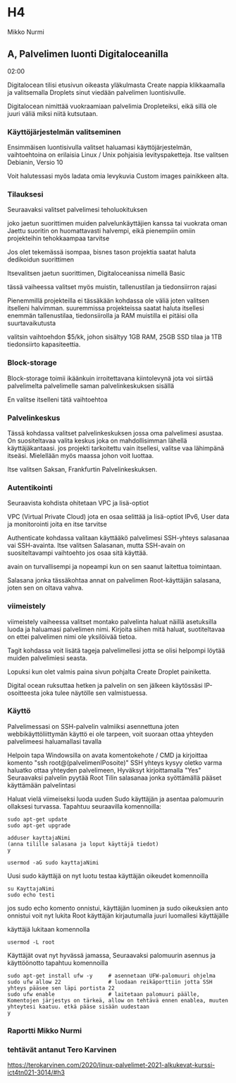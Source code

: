 # H4

Mikko Nurmi

## A, Palvelimen luonti Digitaloceanilla

02:00

Digitalocean tilisi etusivun oikeasta yläkulmasta Create nappia klikkaamalla ja valitsemalla Droplets sinut viedään palvelimen luontisivulle.

Digitalocean nimittää vuokraamiaan palvelimia Dropleteiksi, eikä sillä ole juuri väliä miksi niitä kutsutaan.


### Käyttöjärjestelmän valitseminen

Ensimmäisen luontisivulla valitset haluamasi käyttöjärjestelmän, vaihtoehtoina on erilaisia Linux / Unix pohjaisia levityspaketteja.
Itse valitsen Debianin, Versio 10

Voit halutessasi myös ladata omia levykuvia Custom images painikkeen alta.


### Tilauksesi

Seuraavaksi valitset palvelimesi teholuokituksen

joko jaetun suorittimen muiden palvelunkäyttäjien kanssa tai vuokrata oman
Jaettu suoritin on huomattavasti halvempi, eikä pienempiin omiin projekteihin tehokkaampaa tarvitse

Jos olet tekemässä isompaa, bisnes tason projektia saatat haluta dedikoidun suorittimen

Itsevalitsen jaetun suorittimen, Digitaloceanissa nimellä Basic

tässä vaiheessa valitset myös muistin, tallenustilan ja tiedonsiirron rajasi

Pienemmillä projekteilla ei tässäkään kohdassa ole väliä joten valitsen itselleni halvimman.
suuremmissa projekteissa saatat haluta itsellesi enemmän tallenustilaa, tiedonsiirolla ja RAM muistilla ei pitäisi olla suurtavaikutusta

valitsin vaihtoehdon $5/kk, johon sisältyy 1GB RAM, 25GB SSD tilaa ja 1TB tiedonsiirto kapasiteettia.


### Block-storage

Block-storage toimii ikäänkuin irroitettavana kiintolevynä jota voi siirtää palvelimelta palvelimelle saman palvelinkeskuksen sisällä

En valitse itselleni tätä vaihtoehtoa


### Palvelinkeskus

Tässä kohdassa valitset palvelinkeskuksen jossa oma palvelimesi asustaa.
On suositeltavaa valita keskus joka on mahdollisimman lähellä käyttäjäkantaasi. jos projekti tarkoitettu vain itsellesi, valitse vaa lähimpänä itseäsi. Mielellään myös maassa johon voit luottaa.

Itse valitsen Saksan, Frankfurtin Palvelinkeskuksen.


### Autentikointi

Seuraavista kohdista ohitetaan VPC ja lisä-optiot

VPC (Virtual Private Cloud) jota en osaa selittää ja lisä-optiot IPv6, User data ja monitorointi
joita en itse tarvitse

Authenticate kohdassa valitaan käyttääkö palvelimesi SSH-yhteys salasanaa vai SSH-avainta.
Itse valitsen Salasanan, mutta SSH-avain on suositeltavampi vaihtoehto jos osaa sitä käyttää.

avain on turvallisempi ja nopeampi kun on sen saanut laitettua toimintaan.

Salasana jonka tässäkohtaa annat on palvelimen Root-käyttäjän salasana, joten sen on oltava vahva.


### viimeistely

viimeistely vaiheessa valitset montako palvelinta haluat näillä asetuksilla luoda ja haluamasi palvelimen nimi. Kirjoita siihen mitä haluat, suotiteltavaa on ettei palvelimen nimi ole yksilöivää tietoa.

Tagit kohdassa voit lisätä tageja palvelimellesi jotta se olisi helpompi löytää muiden palvelimiesi seasta.

Lopuksi kun olet valmis paina sivun pohjalta Create Droplet painiketta.

Digital ocean ruksuttaa hetken ja palvelin on sen jälkeen käytössäsi IP-osoitteesta joka tulee näytölle sen valmistuessa.


### Käyttö

Palvelimessasi on SSH-palvelin valmiiksi asennettuna joten webbikäyttöliittymän käyttö ei ole tarpeen, voit suoraan ottaa yhteyden palvelimeesi haluamallasi tavalla

Helpoin tapa Windowsilla on avata komentokehote / CMD ja kirjoittaa komento "ssh root@(palvelimenIPosoite)"
SSH yhteys kysyy oletko varma haluatko ottaa yhteyden palvelimeen, Hyväksyt kirjoittamalla "Yes"
Seuraavaksi palvelin pyytää Root Tilin salasanaa jonka syöttämällä pääset käyttämään palvelintasi

Haluat vielä viimeiseksi luoda uuden Sudo käyttäjän ja asentaa palomuurin ollaksesi turvassa.
Tapahtuu seuraavilla komennoilla:

    sudo apt-get update
    sudo apt-get upgrade

    adduser kayttajaNimi
    (anna tilille salasana ja loput käyttäjä tiedot)
    y

    usermod -aG sudo kayttajaNimi

Uusi sudo käyttäjä on nyt luotu
testaa käyttäjän oikeudet komennoilla

    su KayttajaNimi
    sudo echo testi

jos sudo echo komento onnistui, käyttäjän luominen ja sudo oikeuksien anto onnistui
voit nyt lukita Root käyttäjän kirjautumalla juuri luomallesi käyttäjälle

käyttäjä lukitaan komennolla

    usermod -L root
    
Käyttäjät ovat nyt hyvässä jamassa, Seuraavaksi palomuurin asennus ja käyttöönotto
tapahtuu komennoilla

    sudo apt-get install ufw -y     # asennetaan UFW-palomuuri ohjelma
    sudo ufw allow 22               # luodaan reikäporttiin jotta SSH yhteys pääsee sen läpi portista 22
    sudo ufw enable                 # laitetaan palomuuri päälle, Komentojen järjestys on tärkeä, allow on tehtävä ennen enablea, muuten yhteytesi kaatuu. etkä pääse sisään uudestaan
    y


###

### Raportti Mikko Nurmi
### tehtävät antanut Tero Karvinen
https://terokarvinen.com/2020/linux-palvelimet-2021-alkukevat-kurssi-ict4tn021-3014/#h3
